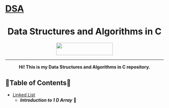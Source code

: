 # [DSA](https://github.com/reddevill007/Data-Structures-and-Algorithms)

<h1 align="center">Data Structures and Algorithms in C</h1>
<p align="center">
  <img width="180" height="40" src="https://forthebadge.com/images/badges/built-with-love.svg">
</p>
<hr>
<p align="center"><b>Hi! This is my Data Structures and Algorithms in C repository.</b>
</p>

## 🌟Table of Contents🌟

- [Linked List]()
  - **_Introduction to 1 D Array_** 📜
